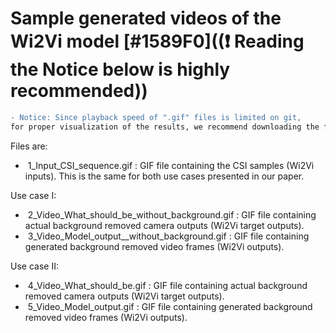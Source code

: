 # Sample generated videos of the Wi2Vi model [#1589F0]((:heavy_exclamation_mark: Reading the Notice below is highly recommended))

```diff
- Notice: Since playback speed of ".gif" files is limited on git, 
for proper visualization of the results, we recommend downloading the files and playing them on your local machine.
```

Files are:
-  1_Input_CSI_sequence.gif : GIF file containing the CSI samples (Wi2Vi inputs). This is the same for both use cases presented in our paper.


Use case I:
-  2_Video_What_should_be_without_background.gif : GIF file containing actual background removed camera outputs (Wi2Vi target outputs).
-  3_Video_Model_output__without_background.gif : GIF file containing generated background removed video frames (Wi2Vi outputs).

Use case II:
-  4_Video_What_should_be.gif : GIF file containing actual background removed camera outputs (Wi2Vi target outputs).
-  5_Video_Model_output.gif : GIF file containing generated background removed video frames (Wi2Vi outputs).

